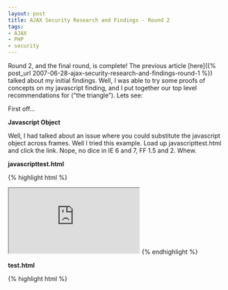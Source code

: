 ```yaml
---
layout: post
title: AJAX Security Research and Findings - Round 2
tags:
- AJAX
- PHP
- security
---
```


Round 2, and the final round, is complete! The previous article [here]({% post_url 2007-06-28-ajax-security-research-and-findings-round-1 %}) talked about my initial findings. Well, I was able to try some proofs of concepts on my javascript finding, and I put together our top level recommendations for (”the triangle”). Lets see:

First off...

**Javascript Object**

Well, I had talked about an issue where you could substitute the javascript object across frames. Well I tried this example. Load up javascripttest.html and click the link. Nope, no dice in IE 6 and 7, FF 1.5 and 2. Whew.

**javascripttest.html**

{% highlight html %}
<html>
    <body>
        <script type="text/javascript">
            function Object() {
                this.hacked = 'test2';
            }
            document.Object = Object;
        </script>
        <iframe src="http://release.local/test.html"></iframe>
    </body>
</html>
{% endhighlight %}


**test.html**

{% highlight html %}
<html>
    <body>
        <script type="text/javascript">
            function clicker() {
                var test = {};
                var test2 = new Object();
        
                alert (test.hacked);
                alert (test2.hacked);
            }
        </script>
        <a href="#" onclick="clicker()">bleh</a>
    </body>
</html>
{% endhighlight %}


Yah - not an issue with the main browsers I use. I didn’t try it on other ones though - so it might still be an issue… who knows... I was just curious.

**The recommendations**

I got together a few of my final recommendations (yes, very devoid of anything worthwhile, heh.) This is my own AJAX recommendations I’m going to try to follow too.

My Recommendations

**Data Transfer**

	
  * Data should be sent according to the RFC 2616 in regards to GET and POST.

	
  * Data sent back to the client should be in XML format always except:

	
		
    * In cases where JSON is the overall best solution, a javascript based JSON parser should be implemented. Eval() should NEVER be used.

		
    * Never pass direct dom or javascript commands.

		
    * In order to preserve separation of view and model, try not to pass any html/css pre-formatted data.

	
	
  * AJAX requests should match the security/ssl model of the page they're on. If the page is SSL, the request must be SSL.



**AJAX Processing Script Security**



    
  * An initial token should be initialized and used in every AJAX request. The script should exit immediately if no token is present. A new token does not need to be regenerated each request.

	
  * Any error checking and validation should be done before the script begins actually processing or including any additional files. Due to the frequency of these requests, do not include additional files until all tests have past.

	
		
    * If a test requires an included file to validate the data, it is permissible to skip this step if an error condition already exists. In this case, the error(s) will be returned to the client without the additional validation.

	
	
  * If modifying the PHP session, program around conditions that additional asynchronous requests may be modifying the session as well.



**AJAX Component Initialization**




	
  * Generally, only two AJAX Request objects should be initialized on a page at any time. The general worker object and the immediate response object. Do not initialize the immediate response object if it is not needed.

	
  * All non time critical responses should be added to a cache, and then processed FIFO.

	
  * Time critical responses should create their own object. There shouldnâ‚¬â„¢t be a time where more than one time critical method is executing with proper planning.



**User Interface**



	
  * Always give a visual cue when an AJAX function is activated via a user action. This helps reduce confusion as to why there may be a delay.

	
		
    * Only two states are needed - the init and the end state - to provide cues. It is not necessary to change state for each response/state type.

	
	
  * Plan for remote script timeouts and display user friendly notifications.

	
		
    * If a script times out, every effort to halt the user from invoking that script again should be made. In our environment, most often a timed-out script reflects additional issues that a retry will not fix.

	


**Miscellaneous Notes**



	
  * Javascript Object() overwrite vulnerability existed in certain versions of IE and Firefox but was patched. There appears to still be an issue with Safari. This could be an issue with these AJAX responses. Its been tested on the browsers that we officially support and is not an issue.

	
  * The recommended library to use for AJAX requests and effects is scriptaculous. This library extends prototype. Yahoo UI libraries are a secondary choice at this time.


